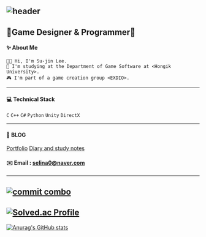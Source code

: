 ![header](https://capsule-render.vercel.app/api?type=waving&color=auto&height=300&section=header&text=happy-jinsu&fontSize=80)
---

## 💎Game Designer & Programmer💎

#### ✨ About Me
```
👋🏼 Hi, I'm Su-jin Lee. 
🏫 I'm studying at the Department of Game Software at <Hongik University>.
🎮 I'm part of a game creation group <EXDIO>.
``` 
---

#### 💻 Technical Stack
`C` `C++` `C#` `Python` `Unity` `DirectX`

---
#### 🌺 **BLOG**
[Portfolio](https://happy2jinsu.tistory.com/)
[Diary and study notes](https://blog.naver.com/selina0)

#### ✉️  **Email** : [selina0@naver.com](mailto:selina0@naver.com)
---
[![commit combo](http://commitcombo.com/get?user=happy-jinsu&theme=Apricot-mini)](https://github.com/devxb/commitcombo)
---
[![Solved.ac Profile](http://mazassumnida.wtf/api/v2/generate_badge?boj=selina0)](https://solved.ac/selina0/)
---
[![Anurag's GitHub stats](https://github-readme-stats.vercel.app/api?username=happy-jinsu&theme=gruvbox_light&show_icons=true)](https://github.com/anuraghazra/github-readme-stats)

<!--
**happy-jinsu/happy-jinsu** is a ✨ _special_ ✨ repository because its `README.md` (this file) appears on your GitHub profile.

Here are some ideas to get you started:

- 🔭 I’m currently working on ...
- 🌱 I’m currently learning ...
- 👯 I’m looking to collaborate on ...
- 🤔 I’m looking for help with ...
- 💬 Ask me about ...
- 📫 How to reach me: ...
- 😄 Pronouns: ...
- ⚡ Fun fact: ...
-->
